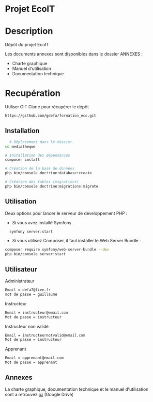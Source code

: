 # Projet EcoIT 

# Description

Dépôt du projet EcoIT

Les documents annexes sont disponibles dans le dossier ANNEXES : 

- Charte graphique 
- Manuel d'utilisation 
- Documentation technique 

# Recupération 

Utiliser GIT Clone pour récupérer le dépôt

```bash
https://github.com/gdefa/formation_eco.git
```


## Installation


```bash
  # Déplacement dans le dossier
cd mediatheque

# Installation des dépendances
composer install

# Création de la base de données
php bin/console doctrine:database:create

# Création des tables (migrations)
php bin/console doctrine:migrations:migrate

```
## Utilisation

Deux options pour lancer le serveur de développement PHP :

- Si vous avez installé Symfony

``` bash
  symfony server:start
```
- Si vous utilisez Composer, il faut installer le Web Server Bundle :

``` bash
composer require symfony/web-server-bundle --dev
php bin/console server:start
```

## Utilisateur 

Administrateur 
```bash
Email = defa7@live.fr
mot de passe = guillaume
```

Instructeur 
```bash
Email = instructeur@email.com
Mot de passe = instructeur
```

Instructeur non validé
```bash
Email = instructeurnotvalid@email.com
Mot de passe = instructeur
```

Apprenant
```bash
Email = apprenant@email.com 
Mot de passe = apprenant
```

## Annexes

La charte graphique, documentation technique et le manuel d'utilisation sont a retrouvez [ici](https://drive.google.com/drive/folders/1LZYU7eOY9Coy8IrXiWNaeVEoQIEWU6Zg?usp=sharing) (Google Drive)
